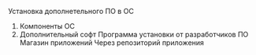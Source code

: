 Установка дополнетельного ПО в ОС
1) Компоненты ОС
2) Дополнительный софт
    Программа установки от разработчиков ПО
    Магазин приложений
    Через репозиторий приложения